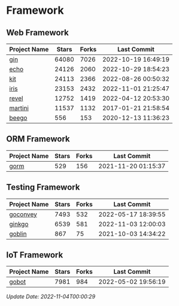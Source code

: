 # Framework

## Web Framework
| Project Name | Stars | Forks | Last Commit |
| ------------ | ----- | ----- | ----------- |
| [gin](https://github.com/gin-gonic/gin) | 64080 | 7026 | 2022-10-19 16:49:19 |
| [echo](https://github.com/labstack/echo) | 24126 | 2060 | 2022-10-29 18:54:23 |
| [kit](https://github.com/go-kit/kit) | 24113 | 2366 | 2022-08-26 00:50:32 |
| [iris](https://github.com/kataras/iris) | 23153 | 2432 | 2022-11-01 21:25:47 |
| [revel](https://github.com/revel/revel) | 12752 | 1419 | 2022-04-12 20:53:30 |
| [martini](https://github.com/go-martini/martini) | 11537 | 1132 | 2017-01-21 21:58:54 |
| [beego](https://github.com/astaxie/beego) | 556 | 153 | 2020-12-13 11:36:23 |

## ORM Framework
| Project Name | Stars | Forks | Last Commit |
| ------------ | ----- | ----- | ----------- |
| [gorm](https://github.com/jinzhu/gorm) | 529 | 156 | 2021-11-20 01:15:37 |

## Testing Framework
| Project Name | Stars | Forks | Last Commit |
| ------------ | ----- | ----- | ----------- |
| [goconvey](https://github.com/smartystreets/goconvey) | 7493 | 532 | 2022-05-17 18:39:55 |
| [ginkgo](https://github.com/onsi/ginkgo) | 6539 | 581 | 2022-11-03 12:00:03 |
| [goblin](https://github.com/franela/goblin) | 867 | 75 | 2021-10-03 14:34:22 |

## IoT Framework
| Project Name | Stars | Forks | Last Commit |
| ------------ | ----- | ----- | ----------- |
| [gobot](https://github.com/hybridgroup/gobot) | 7981 | 984 | 2022-05-02 19:56:19 |

*Update Date: 2022-11-04T00:00:29*